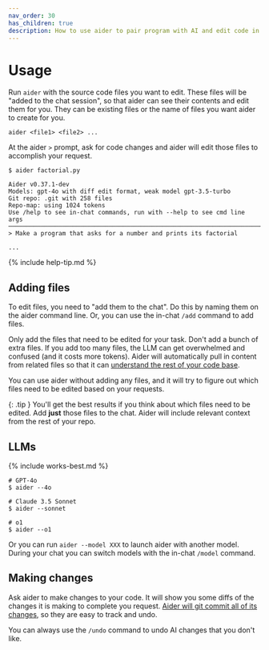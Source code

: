 ```yaml
---
nav_order: 30
has_children: true
description: How to use aider to pair program with AI and edit code in your local git repo.
---
```


# Usage

Run `aider` with the source code files you want to edit.
These files will be "added to the chat session", so that
aider can see their
contents and edit them for you.
They can be existing files or the name of files you want
aider to create for you.

```
aider <file1> <file2> ...
```

At the aider `>` prompt, ask for code changes and aider
will edit those files to accomplish your request.


```
$ aider factorial.py

Aider v0.37.1-dev
Models: gpt-4o with diff edit format, weak model gpt-3.5-turbo
Git repo: .git with 258 files
Repo-map: using 1024 tokens
Use /help to see in-chat commands, run with --help to see cmd line args
───────────────────────────────────────────────────────────────────────
> Make a program that asks for a number and prints its factorial

...
```

{% include help-tip.md %}

## Adding files

To edit files, you need to "add them to the chat".
Do this
by naming them on the aider command line.
Or, you can use the in-chat
`/add` command to add files.


Only add the files that need to be edited for your task.
Don't add a bunch of extra files.
If you add too many files, the LLM can get overwhelmed
and confused (and it costs more tokens).
Aider will automatically
pull in content from related files so that it can
[understand the rest of your code base](https://aider.chat/docs/repomap.html).

You can use aider without adding any files,
and it will try to figure out which files need to be edited based
on your requests.

{: .tip }
You'll get the best results if you think about which files need to be
edited. Add **just** those files to the chat. Aider will include
relevant context from the rest of your repo.

## LLMs

{% include works-best.md %}

```
# GPT-4o
$ aider --4o

# Claude 3.5 Sonnet
$ aider --sonnet

# o1
$ aider --o1
```

Or you can run `aider --model XXX` to launch aider with
another model.
During your chat you can switch models with the in-chat
`/model` command.

## Making changes

Ask aider to make changes to your code.
It will show you some diffs of the changes it is making to
complete you request.
[Aider will git commit all of its changes](/docs/git.html),
so they are easy to track and undo.

You can always use the `/undo` command to undo AI changes that you don't
like.
